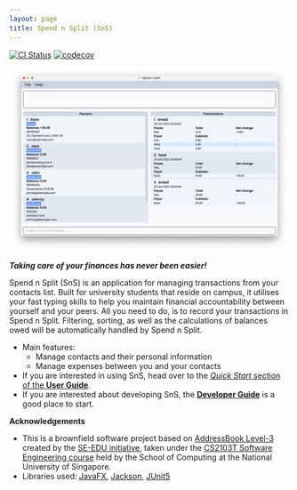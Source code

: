```yaml
---
layout: page
title: Spend n Split (SnS)
---
```


[![CI Status](https://github.com/AY2324S1-CS2103T-W17-3/tp/workflows/Java%20CI/badge.svg)](https://github.com/AY2324S1-CS2103T-W17-3/tp/actions)
[![codecov](https://codecov.io/gh/AY2324S1-CS2103T-W17-3/tp/branch/master/graph/badge.svg)](https://codecov.io/gh/AY2324S1-CS2103T-W17-3/tp)

![Ui](images/Ui.png)


***Taking care of your finances has never been easier!***

Spend n Split (SnS) is an application for managing transactions from your contacts list. Built for university students
that reside on campus, it utilises your fast typing skills to help you maintain financial accountability between
yourself and your peers. All you need to do, is to record your transactions in Spend n Split. Filtering, sorting, as
well as the calculations of balances owed will be automatically handled by Spend n Split.

* Main features:
  * Manage contacts and their personal information
  * Manage expenses between you and your contacts
* If you are interested in using SnS, head over to the [_Quick Start_ section of the **User Guide**](UserGuide.html#quick-start).
* If you are interested about developing SnS, the [**Developer Guide**](DeveloperGuide.html) is a good place to start.


**Acknowledgements**
* This is a brownfield software project based on [AddressBook Level-3](https://se-education.org/addressbook-level3/) created by the [SE-EDU initiative](https://se-education.org), taken under the [CS2103T Software Engineering course](https://nus-cs2103-ay2223s1.github.io/website/index.html) held by the School of Computing at the National University of Singapore.
* Libraries used: [JavaFX](https://openjfx.io/), [Jackson](https://github.com/FasterXML/jackson), [JUnit5](https://github.com/junit-team/junit5)

